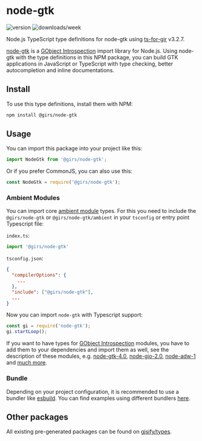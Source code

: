 
# node-gtk

![version](https://img.shields.io/npm/v/@girs/node-gtk)
![downloads/week](https://img.shields.io/npm/dw/@girs/node-gtk)

Node.js TypeScript type definitions for node-gtk using [ts-for-gir](https://github.com/gjsify/ts-for-gir) v3.2.7.

[node-gtk](https://github.com/romgrk/node-gtk) is a [GObject Introspection](https://gi.readthedocs.io/en/latest/) import library for Node.js. Using node-gtk with the type definitions in this NPM package, you can build GTK applications in JavaScript or TypeScript with type checking, better autocompletion and inline documentations.

## Install

To use this type definitions, install them with NPM:
```bash
npm install @girs/node-gtk
```


## Usage

You can import this package into your project like this:
```ts
import NodeGtk from '@girs/node-gtk';
```

Or if you prefer CommonJS, you can also use this:
```ts
const NodeGtk = require('@girs/node-gtk');
```

### Ambient Modules

You can import core [ambient module](https://github.com/gjsify/ts-for-gir/tree/main/packages/cli#ambient-modules) types.
For this you need to include the `@girs/node-gtk` or `@girs/node-gtk/ambient` in your `tsconfig` or entry point Typescript file:
    
`index.ts`:
```ts
import '@girs/node-gtk'
```

`tsconfig.json`:
```json
{
  "compilerOptions": {
    ...
  },
  "include": ["@girs/node-gtk"],
  ...
}
```

Now you can import `node-gtk` with Typescript support:
```ts
const gi = require('node-gtk');
gi.startLoop();
```

If you want to have types for [GObject Introspection](https://gi.readthedocs.io/en/latest/) modules, you have to add them to your dependencies and import them as well, see the description of these modules, e.g. [node-gtk-4.0](https://www.npmjs.com/package/@girs/node-gtk-4.0), [node-gio-2.0](https://www.npmjs.com/package/@girs/node-gio-2.0), [node-adw-1](https://www.npmjs.com/package/@girs/node-adw-1) and [much more](https://github.com/gjsify/types).

### Bundle

Depending on your project configuration, it is recommended to use a bundler like [esbuild](https://esbuild.github.io/). You can find examples using different bundlers [here](https://github.com/gjsify/ts-for-gir/tree/main/examples).

## Other packages

All existing pre-generated packages can be found on [gjsify/types](https://github.com/gjsify/types).

